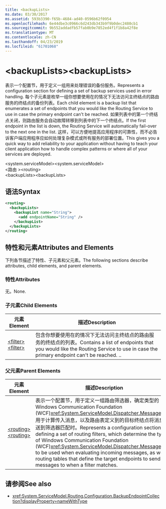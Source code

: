 ```yaml
---
title: <backupLists>
ms.date: 03/30/2017
ms.assetid: 593b3390-f65b-4684-ad40-0596b62f0954
ms.openlocfilehash: 6e44dbe3c0966c6d243db343b9f9b0dec2480cb1
ms.sourcegitcommit: 9b552addadfb57fab0b9e7852ed4f1f1b8a42f8e
ms.translationtype: MT
ms.contentlocale: zh-CN
ms.lasthandoff: 04/23/2019
ms.locfileid: "61701068"
---
```

# <a name="backuplists"></a><span data-ttu-id="721b5-101">\<backupLists></span><span class="sxs-lookup"><span data-stu-id="721b5-101">\<backupLists></span></span>
<span data-ttu-id="721b5-102">表示一个配置节，用于定义一组用来处理错误的备份服务。</span><span class="sxs-lookup"><span data-stu-id="721b5-102">Represents a configuration section for defining a set of backup services used in error handling.</span></span> <span data-ttu-id="721b5-103">每个子元素是枚举一组你想要使用在的情况下无法访问主终结点的路由服务的终结点的备份列表。</span><span class="sxs-lookup"><span data-stu-id="721b5-103">Each child element is a backup list that enumerates a set of endpoints that you would like the Routing Service to use in case the primary endpoint can't be reached.</span></span> <span data-ttu-id="721b5-104">如果列表中的第一个终结点关闭，则路由服务会自动故障转移到列表中的下一个终结点。</span><span class="sxs-lookup"><span data-stu-id="721b5-104">If the first endpoint in the list is down, the Routing Service will automatically fail-over to the next one in the list.</span></span>  <span data-ttu-id="721b5-105">这样，可以方便地提高应用程序的可靠性，而不必告诉客户端应用程序应如何处理复杂模式或所有服务的部署位置。</span><span class="sxs-lookup"><span data-stu-id="721b5-105">This gives you a quick way to add reliability to your application without having to teach your client application how to handle complex patterns or where all of your services are deployed.</span></span>  
  
 <span data-ttu-id="721b5-106">\<system.serviceModel></span><span class="sxs-lookup"><span data-stu-id="721b5-106">\<system.serviceModel></span></span>  
<span data-ttu-id="721b5-107">\<路由 ></span><span class="sxs-lookup"><span data-stu-id="721b5-107">\<routing></span></span>  
<span data-ttu-id="721b5-108">\<backupLists></span><span class="sxs-lookup"><span data-stu-id="721b5-108">\<backupLists></span></span>  
  
## <a name="syntax"></a><span data-ttu-id="721b5-109">语法</span><span class="sxs-lookup"><span data-stu-id="721b5-109">Syntax</span></span>  
  
```xml  
<routing>
  <backupLists>
    <backupList name="String">
      <add endpointName="String" />
    </backupList>
  </backupLists>
</routing>
```  
  
## <a name="attributes-and-elements"></a><span data-ttu-id="721b5-110">特性和元素</span><span class="sxs-lookup"><span data-stu-id="721b5-110">Attributes and Elements</span></span>  
 <span data-ttu-id="721b5-111">下列各节描述了特性、子元素和父元素。</span><span class="sxs-lookup"><span data-stu-id="721b5-111">The following sections describe attributes, child elements, and parent elements.</span></span>  
  
### <a name="attributes"></a><span data-ttu-id="721b5-112">特性</span><span class="sxs-lookup"><span data-stu-id="721b5-112">Attributes</span></span>  
 <span data-ttu-id="721b5-113">无。</span><span class="sxs-lookup"><span data-stu-id="721b5-113">None.</span></span>  
  
### <a name="child-elements"></a><span data-ttu-id="721b5-114">子元素</span><span class="sxs-lookup"><span data-stu-id="721b5-114">Child Elements</span></span>  
  
|<span data-ttu-id="721b5-115">元素</span><span class="sxs-lookup"><span data-stu-id="721b5-115">Element</span></span>|<span data-ttu-id="721b5-116">描述</span><span class="sxs-lookup"><span data-stu-id="721b5-116">Description</span></span>|  
|-------------|-----------------|  
|[<span data-ttu-id="721b5-117">\<filter></span><span class="sxs-lookup"><span data-stu-id="721b5-117">\<filter></span></span>](../../../../../docs/framework/configure-apps/file-schema/wcf/filter.md)|<span data-ttu-id="721b5-118">包含你想要使用在的情况下无法访问主终结点的路由服务的终结点的列表。</span><span class="sxs-lookup"><span data-stu-id="721b5-118">Contains a list of endpoints that you would like the Routing Service to use in case the primary endpoint can't be reached.</span></span> <span data-ttu-id="721b5-119">.</span><span class="sxs-lookup"><span data-stu-id="721b5-119">.</span></span>|  
  
### <a name="parent-elements"></a><span data-ttu-id="721b5-120">父元素</span><span class="sxs-lookup"><span data-stu-id="721b5-120">Parent Elements</span></span>  
  
|<span data-ttu-id="721b5-121">元素</span><span class="sxs-lookup"><span data-stu-id="721b5-121">Element</span></span>|<span data-ttu-id="721b5-122">描述</span><span class="sxs-lookup"><span data-stu-id="721b5-122">Description</span></span>|  
|-------------|-----------------|  
|[<span data-ttu-id="721b5-123">\<routing></span><span class="sxs-lookup"><span data-stu-id="721b5-123">\<routing></span></span>](../../../../../docs/framework/configure-apps/file-schema/wcf/routing.md)|<span data-ttu-id="721b5-124">表示一个配置节，用于定义一组路由筛选器，确定类型的 Windows Communication Foundation (WCF)<xref:System.ServiceModel.Dispatcher.MessageFilter>用于计算传入消息，以及路由表定义到的目标终结点将消息发送到筛选器匹配时。</span><span class="sxs-lookup"><span data-stu-id="721b5-124">Represents a configuration section for defining a set of routing filters, which determine the type of Windows Communication Foundation (WCF)<xref:System.ServiceModel.Dispatcher.MessageFilter> to be used when evaluating incoming messages, as well as routing tables that define the target endpoints to send messages to when a filter matches.</span></span>|  
  
## <a name="see-also"></a><span data-ttu-id="721b5-125">请参阅</span><span class="sxs-lookup"><span data-stu-id="721b5-125">See also</span></span>

- <xref:System.ServiceModel.Routing.Configuration.BackupEndpointCollection?displayProperty=nameWithType>
